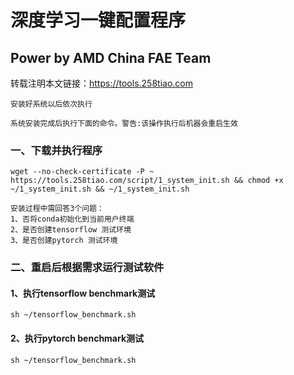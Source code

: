# 深度学习一键配置程序
## Power by AMD China FAE Team

转载注明本文链接：<https://tools.258tiao.com>

```note
安装好系统以后依次执行
```
```warning
系统安装完成后执行下面的命令。警告:该操作执行后机器会重启生效
```
### 一、下载并执行程序
`wget --no-check-certificate -P ~ https://tools.258tiao.com/script/1_system_init.sh && chmod +x ~/1_system_init.sh && ~/1_system_init.sh`

```note
安装过程中需回答3个问题：
1、否将conda初始化到当前用户终端
2、是否创建tensorflow 测试环境
3、是否创建pytorch 测试环境
```

### 二、重启后根据需求运行测试软件

#### 1、执行tensorflow benchmark测试
`sh ~/tensorflow_benchmark.sh`
#### 2、执行pytorch benchmark测试
`sh ~/tensorflow_benchmark.sh`